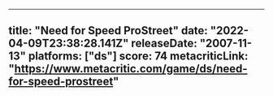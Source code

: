 
---
title: "Need for Speed ProStreet"
date: "2022-04-09T23:38:28.141Z"
releaseDate: "2007-11-13"
platforms: ["ds"]
score: 74
metacriticLink: "https://www.metacritic.com/game/ds/need-for-speed-prostreet"
---
